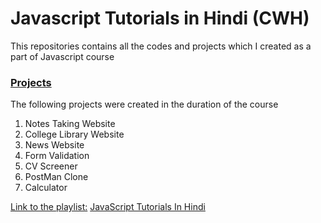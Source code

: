 # Javascript Tutorials in Hindi (CWH)
This repositories contains all the codes and projects which I created as a part of Javascript course

### <u>Projects</u>
The following projects were created in the duration of the course
<ol>
  <li>Notes Taking Website</li>
  <li>College Library Website</li>
  <li>News Website</li>
  <li>Form Validation</li>
  <li>CV Screener</li>
  <li>PostMan Clone</li>
  <li>Calculator</li>
</ol>

<u>Link to the playlist:</u>
<a href="https://www.youtube.com/playlist?list=PLu0W_9lII9ajyk081To1Cbt2eI5913SsL" target="_blank">JavaScript Tutorials In Hindi</a>

